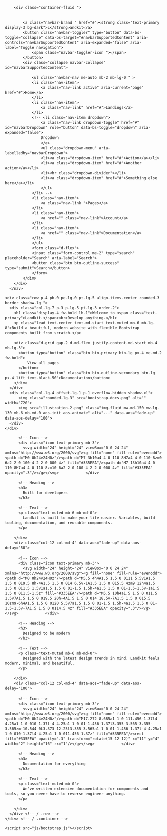 <!DOCTYPE html>
<html lang="en">
<head>
    <meta charset="UTF-8">
    <meta http-equiv="X-UA-Compatible" content="IE=edge">
    <meta name="viewport" content="width=device-width, initial-scale=1.0">
    <link rel="stylesheet" href="css/bootstrap.css">
    <title>my project</title>
</head>
<body>
    <!--Navbar start-->
    <nav class="navbar navbar-expand-lg navbar-light bg-light">

        <div class="container-fluid ">

          
            <a class="navbar-brand " href="#"><strong class="text-primary display-3 bg-dark">L</strong>andkit</a>
            <button class="navbar-toggler" type="button" data-bs-toggle="collapse" data-bs-target="#navbarSupportedContent" aria-controls="navbarSupportedContent" aria-expanded="false" aria-label="Toggle navigation">
                <span class="navbar-toggler-icon "></span>
            </button>
            <div class="collapse navbar-collapse" id="navbarSupportedContent">

                <ul class="navbar-nav me-auto mb-2 mb-lg-0 " >
                <li class="nav-item">
                    <a class="nav-link active" aria-current="page" href="#">Home</a>
                </li>
                <li class="nav-item">
                    <a class="nav-link" href="#">Landings</a>
                </li>
                <!-- <li class="nav-item dropdown">
                    <a class="nav-link dropdown-toggle" href="#" id="navbarDropdown" role="button" data-bs-toggle="dropdown" aria-expanded="false">
                    Dropdown
                    </a>
                    <ul class="dropdown-menu" aria-labelledby="navbarDropdown">
                    <li><a class="dropdown-item" href="#">Action</a></li>
                    <li><a class="dropdown-item" href="#">Another action</a></li>
                    <li><hr class="dropdown-divider"></li>
                    <li><a class="dropdown-item" href="#">Something else here</a></li>
                    </ul>
                </li> -->
                <li class="nav-item">
                    <a class="nav-link ">Pages</a>
                </li>
                <li class="nav-item">
                    <a href="" class="nav-link">Account</a>
                </li>
                <li class="nav-item">
                    <a href="" class="nav-link">Documentation</a>
                </li>
                </ul>
                <form class="d-flex">
                <input class="form-control me-2" type="search" placeholder="Search" aria-label="Search">
                <button class="btn btn-outline-success" type="submit">Search</button>
                </form>
            </div>
        </div>
      </nav>
<!-- navbar end -->

<!-- body -->
<!-- start hero -->
<div class="container my-5">
    
    <div class="row p-4 pb-0 pe-lg-0 pt-lg-5 align-items-center rounded-3 border shadow-lg ">
      <div class="col-lg-7 p-3 p-lg-5 pt-lg-3 order-2">
        <h1 class="display-4 fw-bold lh-1">Welcome to <span class="text-primary">Landkit.</span><br>Develop anything.</h1>
        <p class="lead text-center text-md-start text-muted mb-6 mb-lg-8">Build a beautiful, modern website with flexible Bootstrap components built from scratch.</p>

        <div class="d-grid gap-2 d-md-flex justify-content-md-start mb-4 mb-lg-3">
          <button type="button" class="btn btn-primary btn-lg px-4 me-md-2 fw-bold">
              View all pages       
          </button>
          <button type="button" class="btn btn-outline-secondary btn-lg px-4 lift text-black-50">Documentation</button>
        </div>
      </div>
      <div class="col-lg-4 offset-lg-1 p-1 overflow-hidden shadow-xl">
          <img class="rounded-lg-3" src="bootstrap-docs.png" alt="" width="720">
          <img src="illustration-2.png" class="img-fluid mw-md-150 mw-lg-130 mb-6 mb-md-0 aos-init aos-animate" alt="..." data-aos="fade-up" data-aos-delay="100">
      </div>
    </div>
  </div>
<!-- end hero -->

<section class="py-8 py-md-11 border-bottom">
    <div class="container">
      <div class="row">
        <div class="col-12 col-md-4" data-aos="fade-up">

          <!-- Icon -->
          <div class="icon text-primary mb-3">
            <svg width="24" height="24" viewBox="0 0 24 24" xmlns="http://www.w3.org/2000/svg"><g fill="none" fill-rule="evenodd"><path d="M0 0h24v24H0z"/><path d="M7 3h10a4 4 0 110 8H7a4 4 0 110-8zm0 6a2 2 0 100-4 2 2 0 000 4z" fill="#335EEA"/><path d="M7 13h10a4 4 0 110 8H7a4 4 0 110-8zm10 6a2 2 0 100-4 2 2 0 000 4z" fill="#335EEA" opacity=".3"/></g></svg>            </div>

          <!-- Heading -->
          <h3>
            Built for developers
          </h3>

          <!-- Text -->
          <p class="text-muted mb-6 mb-md-0">
            Landkit is built to make your life easier. Variables, build tooling, documentation, and reusable components.
          </p>

        </div>
        <div class="col-12 col-md-4" data-aos="fade-up" data-aos-delay="50">

          <!-- Icon -->
          <div class="icon text-primary mb-3">
            <svg width="24" height="24" viewBox="0 0 24 24" xmlns="http://www.w3.org/2000/svg"><g fill="none" fill-rule="evenodd"><path d="M0 0h24v24H0z"/><path d="M5.5 4h4A1.5 1.5 0 0111 5.5v1A1.5 1.5 0 019.5 8h-4A1.5 1.5 0 014 6.5v-1A1.5 1.5 0 015.5 4zm9 12h4a1.5 1.5 0 011.5 1.5v1a1.5 1.5 0 01-1.5 1.5h-4a1.5 1.5 0 01-1.5-1.5v-1a1.5 1.5 0 011.5-1.5z" fill="#335EEA"/><path d="M5.5 10h4a1.5 1.5 0 011.5 1.5v7A1.5 1.5 0 019.5 20h-4A1.5 1.5 0 014 18.5v-7A1.5 1.5 0 015.5 10zm9-6h4A1.5 1.5 0 0120 5.5v7a1.5 1.5 0 01-1.5 1.5h-4a1.5 1.5 0 01-1.5-1.5v-7A1.5 1.5 0 0114.5 4z" fill="#335EEA" opacity=".3"/></g></svg>            </div>

          <!-- Heading -->
          <h3>
            Designed to be modern
          </h3>

          <!-- Text -->
          <p class="text-muted mb-6 mb-md-0">
            Designed with the latest design trends in mind. Landkit feels modern, minimal, and beautiful.
          </p>

        </div>
        <div class="col-12 col-md-4" data-aos="fade-up" data-aos-delay="100">

          <!-- Icon -->
          <div class="icon text-primary mb-3">
            <svg width="24" height="24" viewBox="0 0 24 24" xmlns="http://www.w3.org/2000/svg"><g fill="none" fill-rule="evenodd"><path d="M0 0h24v24H0z"/><path d="M17.272 8.685a1 1 0 111.456-1.37l4 4.25a1 1 0 010 1.37l-4 4.25a1 1 0 01-1.456-1.37l3.355-3.565-3.355-3.565zm-10.544 0L3.373 12.25l3.355 3.565a1 1 0 01-1.456 1.37l-4-4.25a1 1 0 010-1.37l4-4.25a1 1 0 011.456 1.37z" fill="#335EEA"/><rect fill="#335EEA" opacity=".3" transform="rotate(15 12 12)" x="11" y="4" width="2" height="16" rx="1"/></g></svg>            </div>

          <!-- Heading -->
          <h3>
            Documentation for everything
          </h3>

          <!-- Text -->
          <p class="text-muted mb-0">
            We've written extensive documentation for components and tools, so you never have to reverse engineer anything.
          </p>

        </div>
      </div> <!-- / .row -->
    </div> <!-- / .container -->
  </section>

 

    <script src="js/bootstrap.js"></script>
</body>
</html>

